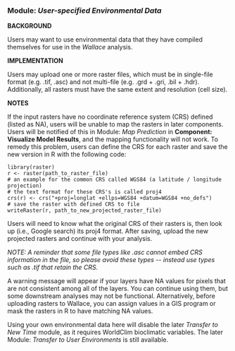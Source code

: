 ### **Module:** ***User-specified Environmental Data***

**BACKGROUND**

Users may want to use environmental data that they have compiled themselves for use in the *Wallace* analysis.

**IMPLEMENTATION**

Users may upload one or more raster files, which must be in single-file format (e.g. .tif, .asc) and not multi-file (e.g. .grd + .gri, .bil + .hdr). Additionally, all rasters must have the same extent and resolution (cell size).

**NOTES**

If the input rasters have no coordinate reference system (CRS) defined (listed as NA), users will be unable to map the rasters in later components. Users will be notified of this in Module: *Map Prediction* in **Component: Visualize Model Results**, and the mapping functionality will not work. To remedy this problem, users can define the CRS for each raster and save the new version in R with the following code:

```{r}
library(raster)
r <- raster(path_to_raster_file)
# an example for the common CRS called WGS84 (a latitude / longitude projection)
# the text format for these CRS's is called proj4
crs(r) <- crs("+proj=longlat +ellps=WGS84 +datum=WGS84 +no_defs")
# save the raster with defined CRS to file
writeRaster(r, path_to_new_projected_raster_file)
```

Users will need to know what the original CRS of their rasters is, then look up (i.e., Google search) its proj4 format. After saving, upload the new projected rasters and continue with your analysis. 

*NOTE: A reminder that some file types like .asc cannot embed CRS information in the file, so please avoid these types -- instead use types such as .tif that retain the CRS.*

A warning message will appear if your layers have NA values for pixels that are not consistent among all of the layers.  You can continue using them, but some downstream analyses may not be functional. Alternatively, before uploading rasters to Wallace, you can assign values in a GIS program or mask the rasters in R to have matching NA values.  

Using your own environmental data here will disable the later *Transfer to New Time* module, as it requires WorldClim bioclimatic variables. The later Module: *Transfer to User Environments* is still available. 
